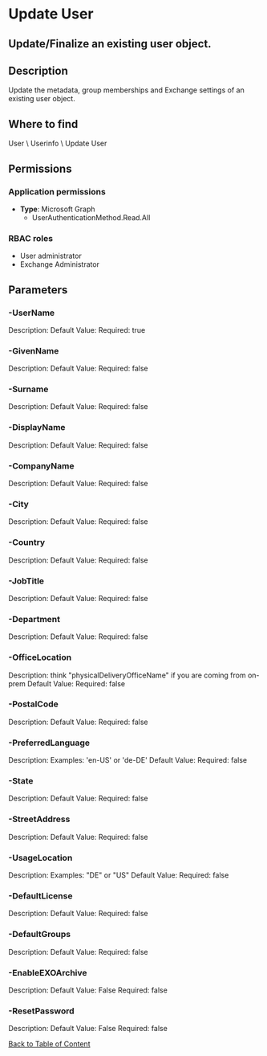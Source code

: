 # Update User

## Update/Finalize an existing user object.

## Description
Update the metadata, group memberships and Exchange settings of an existing user object.

## Where to find
User \ Userinfo \ Update User

## Permissions
### Application permissions
- **Type**: Microsoft Graph
  - UserAuthenticationMethod.Read.All

### RBAC roles
- User administrator
- Exchange Administrator


## Parameters
### -UserName
Description: 
Default Value: 
Required: true

### -GivenName
Description: 
Default Value: 
Required: false

### -Surname
Description: 
Default Value: 
Required: false

### -DisplayName
Description: 
Default Value: 
Required: false

### -CompanyName
Description: 
Default Value: 
Required: false

### -City
Description: 
Default Value: 
Required: false

### -Country
Description: 
Default Value: 
Required: false

### -JobTitle
Description: 
Default Value: 
Required: false

### -Department
Description: 
Default Value: 
Required: false

### -OfficeLocation
Description: think "physicalDeliveryOfficeName" if you are coming from on-prem
Default Value: 
Required: false

### -PostalCode
Description: 
Default Value: 
Required: false

### -PreferredLanguage
Description: Examples: 'en-US' or 'de-DE'
Default Value: 
Required: false

### -State
Description: 
Default Value: 
Required: false

### -StreetAddress
Description: 
Default Value: 
Required: false

### -UsageLocation
Description: Examples: "DE" or "US"
Default Value: 
Required: false

### -DefaultLicense
Description: 
Default Value: 
Required: false

### -DefaultGroups
Description: 
Default Value: 
Required: false

### -EnableEXOArchive
Description: 
Default Value: False
Required: false

### -ResetPassword
Description: 
Default Value: False
Required: false


[Back to Table of Content](../../../README.md)

